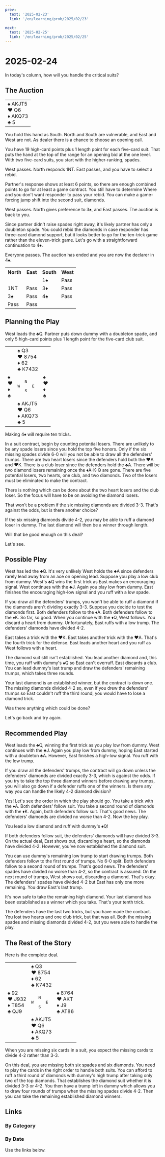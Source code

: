 ```yaml
---
prev:
  text: '2025-02-23'
  link: '/en/learning/prob/2025/02/23'

next:
  text: '2025-02-25'
  link: '/en/learning/prob/2025/02/25'
---
```


# 2025-02-24

In today's column, how will you handle the critical suits?

<Badge type="warning" text="Play"/>

## The Auction

<table class="hand">
	<tr>
		<td>♠ AKJT5<br>♥ Q6<br>♦ AKQ73<br>♣ 5</td>
	</tr>
</table>

You hold this hand as South. North and South are vulnerable, and East and West are not. As dealer there is a chance to choose an opening call.

You have 19 high-card points plus 1 length point for each five-card suit. That puts the hand at the top of the range for an opening bid at the one level. With two five-card suits, you start with the higher-ranking, spades.

West passes. North responds 1NT. East passes, and you have to select a rebid.

Partner's response shows at least 6 points, so there are enough combined points to go for at least a game contract. You still have to determine Where and you don't want responder to pass your rebid. You can make a game-forcing jump shift into the second suit, diamonds.

West passes. North gives preference to 3♠, and East passes. The auction is back to you.

Since partner didn't raise spades right away, it's likely partner has only a doubleton spade. You could rebid the diamonds in case responder has three-card diamond support, but it looks better to go for the ten-trick game rather than the eleven-trick game. Let's go with a straightforward continuation to 4♠.

Everyone passes. The auction has ended and you are now the declarer in 4♠.

<table class="auction">
	<tr>
		<th>North</th>
		<th>East</th>
		<th>South</th>
		<th>West</th>
	</tr>
	<tr>
		<td></td>
		<td></td>
		<td>1♠</td>
		<td>Pass</td>
	</tr>
	<tr>
		<td>1NT</td>
		<td>Pass</td>
		<td>3♦</td>
		<td>Pass</td>
	</tr>
	<tr>
		<td>3♠</td>
		<td>Pass</td>
		<td>4♠</td>
		<td>Pass</td>
	</tr>
	<tr>
		<td>Pass</td>
		<td>Pass</td>
		<td></td>
		<td></td>
	</tr>
</table>

## Planning the Play

West leads the ♣Q. Partner puts down dummy with a doubleton spade, and only 5 high-card points plus 1 length point for the five-card club suit.

<table class="deal">
	<tr>
		<td></td>
		<td>♠ Q3<br>♥ 8754<br>♦ 62<br>♣ K7432</td>
		<td></td>
	</tr>
	<tr>
		<td>♠ <br>♥ <br>♦ <br>♣ </td>
		<td><pre>   N<br>W     E<br>   S</pre></td>
		<td>♠ <br>♥ <br>♦ <br>♣ </td>
	</tr>
	<tr>
		<td></td>
		<td>♠ AKJT5<br>♥ Q6<br>♦ AKQ73<br>♣ 5</td>
		<td></td>
	</tr>
</table>

Making 4♠ will require ten tricks.

In a suit contract, begin by counting potential losers. There are unlikely to be any spade losers since you hold the top five honors. Only if the six missing spades divide 6-0 will you not be able to draw all the defenders' trumps. There are two heart losers since the defenders hold both the ♥A and ♥K. There is a club loser since the defenders hold the ♣A. There will be two diamond losers remaining once the ♦A-K-Q are gone. There are five potential losers, two hearts, one club, and two diamonds. Two of the losers must be eliminated to make the contract.

There is nothing which can be done about the two heart losers and the club loser. So the focus will have to be on avoiding the diamond losers.

That won't be a problem if the six missing diamonds are divided 3-3. That's against the odds, but is there another choice?

If the six missing diamonds divide 4-2, you may be able to ruff a diamond loser in dummy. The last diamond will then be a winner through length.

Will that be good enough on this deal?

Let's see.

## Possible Play

West has led the ♣Q. It's very unlikely West holds the ♣A since defenders rarely lead away from an ace on opening lead. Suppose you play a low club from dummy. West's ♣Q wins the first trick as East makes an encouraging signal. West continues with the ♣J. Again you play low from dummy. East finishes the encouraging high-low signal and you ruff with a low spade.

If you draw all the defenders' trumps, you won't be able to ruff a diamond if the diamonds aren't dividing exactly 3-3. Suppose you decide to test the diamonds first. Both defenders follow to the ♦A. Both defenders follow to the ♦K. So far, so good. When you continue with the ♦Q, West follows. You discard a heart from dummy. Unfortunately, East ruffs with a low trump. The defenders' diamonds have divided 4-2.

East takes a trick with the ♥K. East takes another trick with the ♥A. That's the fourth trick for the defense. East leads another heart and you ruff as West follows with a heart.

The diamond suit still isn't established. You lead another diamond and, this time, you ruff with dummy's ♠Q so East can't overruff. East discards a club. You can lead dummy's last trump and draw the defenders' remaining trumps, which takes three rounds.

Your last diamond is an established winner, but the contract is down one. The missing diamonds divided 4-2 so, even if you drew the defenders' trumps so East couldn't ruff the third round, you would have to lose a diamond trick.

Was there anything which could be done?

Let's go back and try again.

## Recommended Play

West leads the ♣Q, winning the first trick as you play low from dummy. West continues with the ♣J. Again you play low from dummy, hoping East started with a doubleton ♣A. However, East finishes a high-low signal. You ruff with the low trump.

If you draw all the defenders' trumps, the contract will go down unless the defenders' diamonds are divided exactly 3-3, which is against the odds. If you try to take the top three diamond winners before drawing any trumps, you will also go down if a defender ruffs one of the winners. Is there any way you can handle the likely 4-2 diamond division?

Yes! Let's see the order in which the play should go. You take a trick with the ♦A. Both defenders' follow suit. You take a second round of diamonds with the ♦K. Again, both defenders follow suit. That's good news. The defenders' diamonds are divided no worse than 4-2. Now the key play.

You lead a low diamond and ruff with dummy's ♠Q!

If both defenders follow suit, the defenders' diamonds will have divided 3-3. On the actual deal, East shows out, discarding a heart, so the diamonds have divided 4-2. However, you've now established the diamond suit.

You can use dummy's remaining low trump to start drawing trumps. Both defenders follow to the first round of trumps. No 6-0 split. Both defenders follow to a second round of trumps. That's good news. The defenders' spades have divided no worse than 4-2, so the contract is assured. On the next round of trumps, West shows out, discarding a diamond. That's okay. The defenders' spades have divided 4-2 but East has only one more remaining. You draw East's last trump.

It's now safe to take the remaining high diamond. Your last diamond has been established as a winner which you take. That's your tenth trick.

The defenders have the last two tricks, but you have made the contract. You lost two hearts and one club trick, but that was all. Both the missing spades and missing diamonds divided 4-2, but you were able to handle the play.

## The Rest of the Story

Here is the complete deal.

<table class="deal">
	<tr>
		<td></td>
		<td>♠ Q3<br>♥ 8754<br>♦ 62<br>♣ K7432</td>
		<td></td>
	</tr>
	<tr>
		<td>♠ 92<br>♥ J932<br>♦ T854<br>♣ QJ9</td>
		<td><pre>   N<br>W     E<br>   S</pre></td>
		<td>♠ 8764<br>♥ AKT<br>♦ J9<br>♣ AT86</td>
	</tr>
	<tr>
		<td></td>
		<td>♠ AKJT5<br>♥ Q6<br>♦ AKQ73<br>♣ 5</td>
		<td></td>
	</tr>
</table>

When you are missing six cards in a suit, you expect the missing cards to divide 4-2 rather than 3-3.

On this deal, you are missing both six spades and six diamonds. You need to play the cards in the right order to handle both suits. You can afford to ruff a third round of diamonds with dummy's high trump after taking only two of the top diamonds. That establishes the diamond suit whether it is divided 3-3 or 4-2. You then have a trump left in dummy which allows you to draw four rounds of trumps when the missing spades divide 4-2. Then you can take the remaining established diamond winners.

## Links

[<Badge type="tip" text="Go to Practice"/>](/en/practice/prob/2025/02/24)

### By Category

[<Badge type="tip" text="<--"/>](/en/learning/prob/2025/02/22)
[<Badge type="tip" text="Calendar"/>](/en/learning/calendar/2025/02)
[<Badge type="info" text="-->"/>](/en/learning/prob/2025/02/24#links)

### By Date

Use the links below.